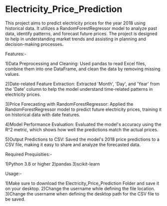 # Electricity_Price_Prediction

This project aims to predict electricity prices for the year 2018 using historical data. It utilizes a RandomForestRegressor model to analyze past data, identify patterns, and forecast future prices. The project is designed to help in understanding market trends and assisting in planning and decision-making processes.

Features:-

1)Data Preprocessing and Cleaning:
Used pandas to read Excel files, combine them into one DataFrame, and clean the data by removing missing values.

2)Date-related Feature Extraction:
Extracted 'Month', 'Day', and 'Year' from the 'Date' column to help the model understand time-related patterns in electricity prices.

3)Price Forecasting with RandomForestRegressor:
Applied the RandomForestRegressor model to predict future electricity prices, training it on historical data with date features.

4)Model Performance Evaluation:
Evaluated the model's accuracy using the R^2 metric, which shows how well the predictions match the actual prices.

5)Output Predictions to CSV:
Saved the model's 2018 price predictions to a CSV file, making it easy to share and analyze the forecasted data.

Required Prequisities:-

1)Python 3.8 or higher
2)pandas
3)scikit-learn

Usage:-

1)Make sure to download the Electricity_Price_Prediction Folder and save it on your desktop.
2)Change the username while defining the file location.
3)Change the username when defining the desktop path for the CSV file to be saved.
